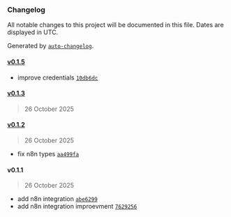 ### Changelog

All notable changes to this project will be documented in this file. Dates are displayed in UTC.

Generated by [`auto-changelog`](https://github.com/CookPete/auto-changelog).

#### [v0.1.5](https://github.com/peturgeorgievv/n8n-nodes-postfast/compare/v0.1.3...v0.1.5)

- improve credentials [`10db6dc`](https://github.com/peturgeorgievv/n8n-nodes-postfast/commit/10db6dc8626ced0c92912ed004671104006e4851)

#### [v0.1.3](https://github.com/peturgeorgievv/n8n-nodes-postfast/compare/v0.1.2...v0.1.3)

> 26 October 2025

#### [v0.1.2](https://github.com/peturgeorgievv/n8n-nodes-postfast/compare/v0.1.1...v0.1.2)

> 26 October 2025

- fix n8n types [`aa499fa`](https://github.com/peturgeorgievv/n8n-nodes-postfast/commit/aa499fa55bf38eec3caef307c08aca086927cd50)

#### v0.1.1

> 26 October 2025

- add n8n integration [`abe6299`](https://github.com/peturgeorgievv/n8n-nodes-postfast/commit/abe6299f9d2531482372a896f91cca0ef06fe597)
- add n8n integration improevment [`7629256`](https://github.com/peturgeorgievv/n8n-nodes-postfast/commit/76292567d1a991b7b5ddb3b8a95b8ec14a831028)
